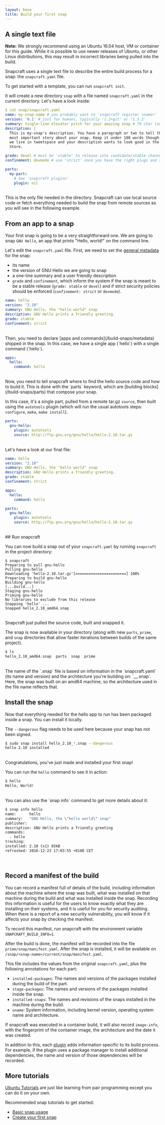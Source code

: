 ```yaml
---
layout: base
title: Build your first snap
---
```


## A single text file

**Note:** We strongly recommend using an Ubuntu 16.04 host, VM or container for this guide. While it is possible to use newer releases of Ubuntu, or other Linux distributions, this may result in incorrect libraries being pulled into the build.

Snapcraft uses a single text file to describe the entire build process for a snap: the `snapcraft.yaml` file.

To get started with a template, you can run `snapcraft init`.

It will create a new directory `snap` with a file named `snapcraft.yaml` in the current directory.
Let's have a look inside:

```yaml
$ cat snap/snapcraft.yaml
name: my-snap-name # you probably want to 'snapcraft register <name>'
version: '0.1' # just for humans, typically '1.2+git' or '1.3.2'
summary: Single-line elevator pitch for your amazing snap # 79 char long summary
description: |
  This is my-snap's description. You have a paragraph or two to tell the
  most important story about your snap. Keep it under 100 words though,
  we live in tweetspace and your description wants to look good in the Snap
  Store.

grade: devel # must be 'stable' to release into candidate/stable channels
confinement: devmode # use 'strict' once you have the right plugs and slots

parts:
  my-part:
    # See 'snapcraft plugins'
    plugin: nil
```
<br>
This is the only file needed in the directory. Snapcraft can use local source code or fetch everything needed to build the snap from remote sources as you will see in the following example.

## From an app to a snap

Your first snap is going to be a very straightforward one. We are going to snap `GNU Hello`, an app that prints "Hello, world!" on the command line.

Let's edit the `snapcraft.yaml` file. First, we need to set the [general metadata](/build-snaps/syntax) for the snap:

* its name
* the version of GNU Hello we are going to snap
* a one-line summary and a user friendly description
* `grade` and `confinement`, which inform the system if the snap is meant to be a stable release (`grade: stable` or `devel`) and if strict security policies should be enforced (`confinement: strict` or `devmode`).

```yaml
name: hello
version: "2.10"
summary: GNU Hello, the "hello world" snap
description: GNU Hello prints a friendly greeting.
grade: stable
confinement: strict
```

<br>
Then, you need to declare [apps and commands](/build-snaps/metadata) shipped in the snap. In this case, we have a single app (`hello`) with a single command (`hello`).

```yaml
apps:
  hello:
    command: hello
```

<br>
Now, you need to tell snapcraft where to find the hello source code and how to build it. This is done with the `parts` keyword, which are [building blocks](/build-snaps/parts) that compose your snap.

In this case, it's a single part, pulled from a remote tar.gz `source`, then built using the `autotools` plugin (which will run the usual autotools steps: `configure`, `make`, `make install`).

```yaml
parts:
  gnu-hello:
    plugin: autotools
    source: http://ftp.gnu.org/gnu/hello/hello-2.10.tar.gz
```
<br>
Let's have a look at our final file:

```yaml
name: hello
version: "2.10"
summary: GNU Hello, the "hello world" snap
description: GNU Hello prints a friendly greeting.
grade: stable
confinement: strict

apps:
  hello:
    command: hello

parts:
  gnu-hello:
    plugin: autotools
    source: http://ftp.gnu.org/gnu/hello/hello-2.10.tar.gz
```

<br>
## Run snapcraft

You can now build a snap out of your `snapcraft.yaml` by running `snapcraft` in the project directory:

```
$ snapcraft
Preparing to pull gnu-hello
Pulling gnu-hello
Downloading 'hello-2.10.tar.gz'[=======================] 100%
Preparing to build gnu-hello
Building gnu-hello
[...build...]
Staging gnu-hello
Priming gnu-hello
No libraries to exclude from this release
Snapping 'hello' ...
Snapped hello_2.10_amd64.snap
```
<br>
Snapcraft just pulled the source code, built and snapped it.

The snap is now available in your directory (along with new `parts`, `prime`, and `snap` directories that allow faster iterations between builds of the same project).

```bash
$ ls
hello_2.10_amd64.snap  parts  snap  prime
```
<br>
The name of the `.snap` file is based on information in the `snapcraft.yaml` (its name and version) and the architecture you're building on: `<name>_<version>_<arch>.snap`. Here, the snap was built on an amd64 machine, so the architecture used in the file name reflects that.

## Install the snap

Now that everything needed for the hello app to run has been packaged inside a snap. You can install it locally.

The  `--dangerous` flag needs to be used here because your snap has not been signed.

```bash
$ sudo snap install hello_2.10_*.snap --dangerous
hello 2.10 installed
```

<br>
Congratulations, you've just made and installed your first snap!

You can run the `hello` command to see it in action:

```bash
$ hello
Hello, World!
```
<br>
You can also use the `snap info` command to get more details about it:

```bash
$ snap info hello
name:      hello
summary:   "GNU Hello, the \"hello world\" snap"
publisher:
description: GNU Hello prints a friendly greeting
commands:
  - hello
tracking:
installed: 2.10 (x1) 65kB -
refreshed: 2016-12-23 17:03:55 +0100 CET
```
<br>

## Record a manifest of the build

You can record a manifest full of details of the build, including information
about the machine where the snap was built, what was installed on that machine
during the build and what was installed inside the snap. Recording this
information is useful for the users to know exactly what they are installing
on their systems, and it is useful for you for security auditing. When there
is a report of a new security vulnerability, you will know if it affects your
snap by checking the manifest.

To record this manifest, run snapcraft with the environment variable
`SNAPCRAFT_BUILD_INFO=1`.

After the build is done, the manifest will be recorded into the file
`prime/snap/manifest.yaml`. After the snap is installed, it will be available
on `/snap/<snap-name>/current/snap/manifest.yaml`.

This file includes the values from the original `snapcraft.yaml`, plus the
following annotations for each part:

* `installed-packages`: The names and versions of the packages installed during the build of the part.
* `stage-packages`: The names and versions of the packages installed inside the snap.
* `installed-snaps`: The names and revisions of the snaps installed in the machine during the build.
* `uname`: System information, including kernel version, operating system name and architecture.

If snapcraft was executed in a container build, it will also record `image-info`,
with the fingerprint of the container image, the architecture and the date it
was created.

In addition to this, each [plugin](/build-snaps/plugin) adds information
specific to its build process. For example, if the plugin uses a package manager
to install additional dependencies, the name and version of those dependencies
will be recorded.

## More tutorials

[Ubuntu Tutorials](https://tutorials.ubuntu.com/) are just like learning from pair programming except you can do it on your own.

Recommended snap tutorials to get started:

* [Basic snap usage](https://tutorials.ubuntu.com/tutorial/basic-snap-usage?utm_source=snapcraft.io&utm_medium=buildfirstsnap&utm_campaign=tutorials)
* [Create your first snap](https://tutorials.ubuntu.com/tutorial/create-your-first-snap?utm_source=snapcraft.io&utm_medium=buildfirstsnap&utm_campaign=tutorials)
